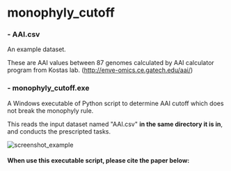 # monophyly_cutoff

### - AAI.csv

  An example dataset.
  
  These are AAI values between 87 genomes calculated by AAI calculator program from Kostas lab. (http://enve-omics.ce.gatech.edu/aai/)


### - monophyly_cutoff.exe

  A Windows executable of Python script to determine AAI cutoff which does not break the monophyly rule.
  
  This reads the input dataset named "AAI.csv" **in the same directory it is in**, and conducts the prescripted tasks.
  
![screenshot_example](https://user-images.githubusercontent.com/84228220/143198878-bcf4742c-1be9-4589-88dc-01d3785ffef4.jpg)




#### When use this executable script, please cite the paper below:
